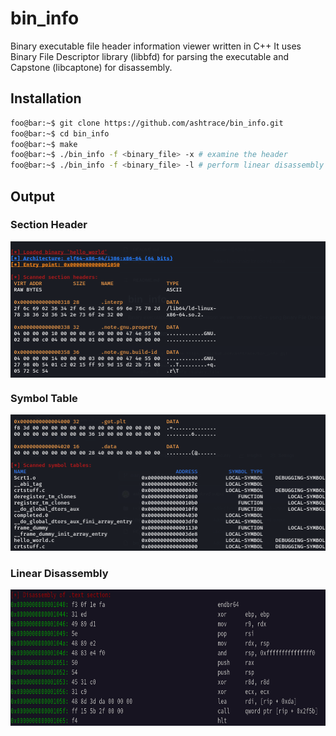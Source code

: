 # bin_info
Binary executable file header information viewer written in C++
It uses Binary File Descriptor library (libbfd) for parsing the executable and Capstone (libcaptone) for disassembly.

## Installation
```bash
foo@bar:~$ git clone https://github.com/ashtrace/bin_info.git
foo@bar:~$ cd bin_info
foo@bar:~$ make
foo@bar:~$ ./bin_info -f <binary_file> -x # examine the header
foo@bar:~$ ./bin_info -f <binary_file> -l # perform linear disassembly
```
## Output
### Section Header
<p align="center">
  <kbd>
    <img src="./images/section_header.png" width="506px" height="218px" align="center">
  </kbd>
</p>



### Symbol Table
<p align="center">
  <kbd>
    <img src="./images/symbol_table.png" width="506px" height="218px">
  </kbd>
<p>

### Linear Disassembly
<p align="center">
  <kbd>
    <img src="./images/linear_disasm.png" width="506px" height="218px">
  </kbd>
<p>
